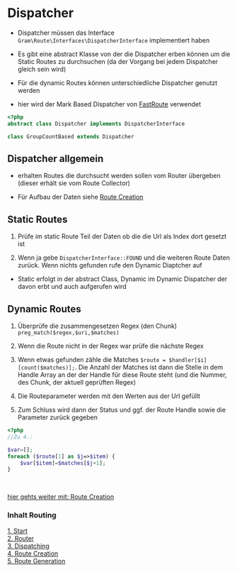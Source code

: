 # Dispatcher

- Dispatcher müssen das Interface ``Gram\Route\Interfaces\DispatcherInterface`` implementiert haben

- Es gibt eine abstract Klasse von der die Dispatcher erben können um die Static Routes zu durchsuchen (da der Vorgang bei jedem Dispatcher gleich sein wird)

- Für die dynamic Routes können unterschiedliche Dispatcher genutzt werden

- hier wird der Mark Based Dispatcher von [FastRoute](http://nikic.github.io/2014/02/18/Fast-request-routing-using-regular-expressions.html) verwendet

````php
<?php
abstract class Dispatcher implements DispatcherInterface

class GroupCountBased extends Dispatcher
````

## Dispatcher allgemein

- erhalten Routes die durchsucht werden sollen vom Router übergeben (dieser erhält sie vom Route Collector)

- Für Aufbau der Daten siehe [Route Creation](routeCreation.md)

## Static Routes

1. Prüfe im static Route Teil der Daten ob die die Url als Index dort gesetzt ist

2. Wenn ja gebe ``DispatcherInterface::FOUND`` und die weiteren Route Daten zurück. Wenn nichts gefunden rufe den Dynamic Diaptcher auf

- Static erfolgt in der abstract Class, Dynamic im Dynamic Dispatcher der davon erbt und auch aufgerufen wird

## Dynamic Routes

1. Überprüfe die zusammengesetzen Regex (den Chunk) ``preg_match($regex,$uri,$matches)``

2. Wenn die Route nicht in der Regex war prüfe die nächste Regex

3. Wenn etwas gefunden zähle die Matches ``$route = $handler[$i][count($matches)];``. Die Anzahl der Matches ist dann die Stelle in dem Handle Array an der der Handle für diese Route steht (und die Nummer, des Chunk, der aktuell geprüften Regex)

4. Die Routeparameter werden mit den Werten aus der Url gefüllt

5. Zum Schluss wird dann der Status und ggf. der Route Handle sowie die Parameter zurück gegeben

````php
<?php
//Zu 4.:

$var=[];
foreach ($route[1] as $j=>$item) {
	$var[$item]=$matches[$j+1];
}
````

<br>

[hier gehts weiter mit: Route Creation](routeCreation.md)

### Inhalt Routing
[1. Start](index.md) <br>
[2. Router](router.md) <br>
[3. Dispatching](dispatching.md) <br>
[4. Route Creation](routeCreation.md) <br>
[5. Route Generation](routegeneration.md)